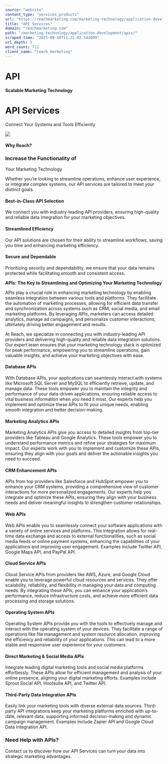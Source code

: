 ```yaml
---
source: "website"
content_type: "services_products"
url: "https://reachmarketing.com/marketing-technology/application-development/apis/"
title: "API Services"
domain: "reachmarketing.com"
path: "/marketing-technology/application-development/apis/"
scraped_time: "2025-09-10T11:22:02.542099"
url_depth: 3
word_count: 712
client_name: "reach_marketing"
---
```


# API

#### Scalable Marketing Technology

# API Services

Connect Your Systems and Tools Efficiently

![](https://reachmarketing.com/wp-content/uploads/2024/07/api-400b.png)

#### Why Reach?

### Increase the Functionality of  
Your Marketing Technology

Whether you’re looking to streamline operations, enhance user experience, or integrate complex systems, our API services are tailored to meet your distinct goals.

#### **Best-in-Class API Selection**

We connect you with industry-leading API providers, ensuring high-quality and reliable data integration for your marketing objectives.

#### **Streamlined Efficiency**

Our API solutions are chosen for their ability to streamline workflows, saving you time and enhancing marketing efficiency.

#### **Secure and Dependable**

Prioritizing security and dependability, we ensure that your data remains protected while facilitating smooth and consistent access.  

**APIs: The Key to Streamlining and Optimizing Your Marketing Technology**

APIs play a crucial role in enhancing marketing technology by enabling seamless integration between various tools and platforms. They facilitate the automation of marketing processes, allowing for efficient data transfer and synchronization across systems such as CRM, social media, and email marketing platforms. By leveraging APIs, marketers can access detailed analytics, manage ad campaigns, and personalize customer interactions, ultimately driving better engagement and results.

At Reach, we specialize in connecting you with industry-leading API providers and delivering high-quality and reliable data integration solutions. Our expert team ensures that your marketing technology stack is optimized for peak performance, empowering you to streamline operations, gain valuable insights, and achieve your marketing objectives with ease.

#### Database APIs

With Database APIs, your applications can seamlessly interact with systems like Microsoft SQL Server and MySQL to efficiently retrieve, update, and manage data. These tools empower you to maintain the integrity and performance of your data-driven applications, ensuring reliable access to vital business information when you need it most. Our experts help you implement and optimize these APIs to fit your unique needs, enabling smooth integration and better decision-making.

#### Marketing Analytics APIs

Marketing Analytics APIs give you access to detailed insights from top-tier providers like Tableau and Google Analytics. These tools empower you to understand performance metrics and refine your strategies for maximum impact. Our experts work with you to implement and customize these APIs, ensuring they align with your goals and deliver the actionable insights you need to succeed.

#### CRM Enhancement APIs

APIs from top providers like Salesforce and HubSpot empower you to enhance your CRM systems, providing a comprehensive view of customer interactions for more personalized engagements. Our experts help you integrate and optimize these APIs, ensuring they align with your business needs and deliver meaningful insights to strengthen customer relationships.

#### Web APIs

Web APIs enable you to seamlessly connect your software applications with a variety of online services and platforms. This integration allows for real-time data exchange and access to external functionalities, such as social media feeds or online payment systems, enhancing the capabilities of your applications and improving user engagement. Examples include Twitter API, Google Maps API, and PayPal API.

#### Cloud Service APIs

Cloud Service APIs from providers like AWS, Azure, and Google Cloud enable you to leverage powerful cloud resources and services. They offer scalability, reliability, and flexibility in managing your data and computing needs. By integrating these APIs, you can enhance your application’s performance, reduce infrastructure costs, and achieve more efficient data processing and storage solutions.

#### Operating System APIs

Operating System APIs provide you with the tools to effectively manage and interact with the operating system of your devices. They facilitate a range of operations like file management and system resource allocation, improving the efficiency and reliability of your applications. This can lead to a more stable and responsive user experience for your customers.

#### Direct Marketing & Social Media APIs

Integrate leading digital marketing tools and social media platforms effortlessly. These APIs allow for efficient management and analysis of your online presence, aligning your digital marketing efforts. Examples include Sprout Social API, Hootsuite API, and Twitter API.

#### Third-Party Data Integration APIs

Easily link your marketing tools with diverse external data sources. Third-party API integrations keep your marketing platforms enriched with up-to-date, relevant data, supporting informed decision-making and dynamic campaign management. Examples include Zapier API and Google Cloud Data Integration API.

### Need Help with APIs?

Contact us to discover how our API Services can turn your data into strategic marketing advantages.